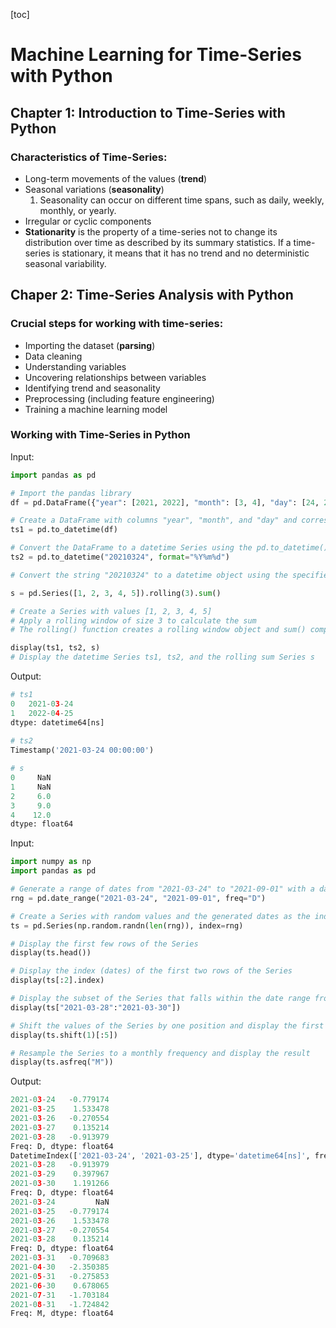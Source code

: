 [toc]



# Machine Learning for Time-Series with Python

## Chapter 1: Introduction to Time-Series with Python

### Characteristics of Time-Series: 

- Long-term movements of the values (**trend**)
- Seasonal variations (**seasonality**)
  1. Seasonality can occur on different time spans, such as daily, weekly, monthly, or yearly.
- Irregular or cyclic components
- **Stationarity** is the property of a time-series not to change its distribution over time as described by its summary statistics. If a time-series is stationary, it means that it has no trend and no deterministic seasonal variability.

## Chaper 2: Time-Series Analysis with Python

### Crucial steps for working with time-series:

- Importing the dataset (**parsing**)
- Data cleaning
- Understanding variables
- Uncovering relationships between variables
- Identifying trend and seasonality
- Preprocessing (including feature engineering)
- Training a machine learning model

### Working with Time-Series in Python

Input:

```python
import pandas as pd

# Import the pandas library
df = pd.DataFrame({"year": [2021, 2022], "month": [3, 4], "day": [24, 25]})

# Create a DataFrame with columns "year", "month", and "day" and corresponding values
ts1 = pd.to_datetime(df)

# Convert the DataFrame to a datetime Series using the pd.to_datetime() function
ts2 = pd.to_datetime("20210324", format="%Y%m%d")

# Convert the string "20210324" to a datetime object using the specified format

s = pd.Series([1, 2, 3, 4, 5]).rolling(3).sum()

# Create a Series with values [1, 2, 3, 4, 5]
# Apply a rolling window of size 3 to calculate the sum
# The rolling() function creates a rolling window object and sum() computes the sum within the window

display(ts1, ts2, s)
# Display the datetime Series ts1, ts2, and the rolling sum Series s
```

Output:

```py
# ts1
0   2021-03-24
1   2022-04-25
dtype: datetime64[ns]
 
# ts2
Timestamp('2021-03-24 00:00:00')

# s
0     NaN
1     NaN
2     6.0
3     9.0
4    12.0
dtype: float64
```

Input:

```python
import numpy as np
import pandas as pd

# Generate a range of dates from "2021-03-24" to "2021-09-01" with a daily frequency
rng = pd.date_range("2021-03-24", "2021-09-01", freq="D")

# Create a Series with random values and the generated dates as the index
ts = pd.Series(np.random.randn(len(rng)), index=rng)

# Display the first few rows of the Series
display(ts.head())

# Display the index (dates) of the first two rows of the Series
display(ts[:2].index)

# Display the subset of the Series that falls within the date range from "2021-03-28" to "2021-03-30"
display(ts["2021-03-28":"2021-03-30"])

# Shift the values of the Series by one position and display the first five rows
display(ts.shift(1)[:5])

# Resample the Series to a monthly frequency and display the result
display(ts.asfreq("M"))
```

Output:

```py
2021-03-24   -0.779174
2021-03-25    1.533478
2021-03-26   -0.270554
2021-03-27    0.135214
2021-03-28   -0.913979
Freq: D, dtype: float64
DatetimeIndex(['2021-03-24', '2021-03-25'], dtype='datetime64[ns]', freq='D')
2021-03-28   -0.913979
2021-03-29    0.397967
2021-03-30    1.191266
Freq: D, dtype: float64
2021-03-24         NaN
2021-03-25   -0.779174
2021-03-26    1.533478
2021-03-27   -0.270554
2021-03-28    0.135214
Freq: D, dtype: float64
2021-03-31   -0.709683
2021-04-30   -2.350385
2021-05-31   -0.275853
2021-06-30    0.678065
2021-07-31   -1.703184
2021-08-31   -1.724842
Freq: M, dtype: float64
```